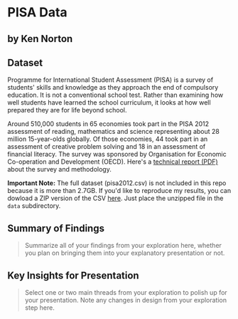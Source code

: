 # PISA Data
## by Ken Norton

## Dataset

Programme for International Student Assessment (PISA) is a survey of students' skills and knowledge as they approach the end of compulsory education. It is not a conventional school test. Rather than examining how well students have learned the school curriculum, it looks at how well prepared they are for life beyond school.

Around 510,000 students in 65 economies took part in the PISA 2012 assessment of reading, mathematics and science representing about 28 million 15-year-olds globally. Of those economies, 44 took part in an assessment of creative problem solving and 18 in an assessment of financial literacy. The survey was sponsored by Organisation for Economic Co-operation and Development (OECD). Here's a [technical report (PDF)](PISA-2012-technical-report-final.pdf) about the survey and methodology.

**Important Note:** The full dataset (pisa2012.csv) is not included in this repo because it is more than 2.7GB. If you'd like to reproduce my results, you can dowload a ZIP version of the CSV [here](https://www.google.com/url?q=https://s3.amazonaws.com/udacity-hosted-downloads/ud507/pisa2012.csv.zip&sa=D&ust=1558738943385000). Just place the unzipped file in the `data` subdirectory.


## Summary of Findings

> Summarize all of your findings from your exploration here, whether you plan on bringing them into your explanatory presentation or not.


## Key Insights for Presentation

> Select one or two main threads from your exploration to polish up for your presentation. Note any changes in design from your exploration step here.